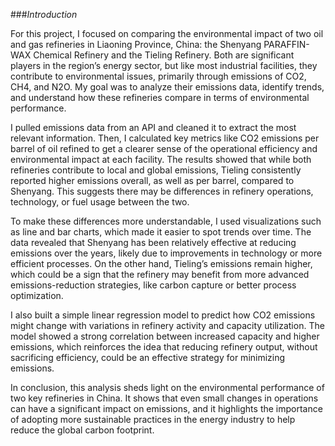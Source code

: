 ###*Introduction*


For this project, I focused on comparing the environmental impact of two oil and gas refineries in Liaoning Province, China: the Shenyang PARAFFIN-WAX Chemical Refinery and the Tieling Refinery. Both are significant players in the region’s energy sector, but like most industrial facilities, they contribute to environmental issues, primarily through emissions of CO2, CH4, and N2O. My goal was to analyze their emissions data, identify trends, and understand how these refineries compare in terms of environmental performance.

I pulled emissions data from an API and cleaned it to extract the most relevant information. Then, I calculated key metrics like CO2 emissions per barrel of oil refined to get a clearer sense of the operational efficiency and environmental impact at each facility. The results showed that while both refineries contribute to local and global emissions, Tieling consistently reported higher emissions overall, as well as per barrel, compared to Shenyang. This suggests there may be differences in refinery operations, technology, or fuel usage between the two.

To make these differences more understandable, I used visualizations such as line and bar charts, which made it easier to spot trends over time. The data revealed that Shenyang has been relatively effective at reducing emissions over the years, likely due to improvements in technology or more efficient processes. On the other hand, Tieling’s emissions remain higher, which could be a sign that the refinery may benefit from more advanced emissions-reduction strategies, like carbon capture or better process optimization.

I also built a simple linear regression model to predict how CO2 emissions might change with variations in refinery activity and capacity utilization. The model showed a strong correlation between increased capacity and higher emissions, which reinforces the idea that reducing refinery output, without sacrificing efficiency, could be an effective strategy for minimizing emissions.

In conclusion, this analysis sheds light on the environmental performance of two key refineries in China. It shows that even small changes in operations can have a significant impact on emissions, and it highlights the importance of adopting more sustainable practices in the energy industry to help reduce the global carbon footprint.
